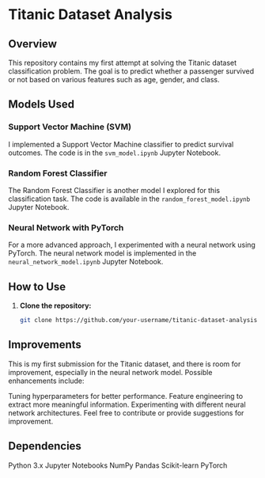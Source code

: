 # Titanic Dataset Analysis

## Overview

This repository contains my first attempt at solving the Titanic dataset classification problem. The goal is to predict whether a passenger survived or not based on various features such as age, gender, and class.

## Models Used

### Support Vector Machine (SVM)

I implemented a Support Vector Machine classifier to predict survival outcomes. The code is in the `svm_model.ipynb` Jupyter Notebook.

### Random Forest Classifier

The Random Forest Classifier is another model I explored for this classification task. The code is available in the `random_forest_model.ipynb` Jupyter Notebook.

### Neural Network with PyTorch

For a more advanced approach, I experimented with a neural network using PyTorch. The neural network model is implemented in the `neural_network_model.ipynb` Jupyter Notebook.

## How to Use

1. **Clone the repository:**

   ```bash
   git clone https://github.com/your-username/titanic-dataset-analysis.git

## Improvements
This is my first submission for the Titanic dataset, and there is room for improvement, especially in the neural network model. Possible enhancements include:

Tuning hyperparameters for better performance.
Feature engineering to extract more meaningful information.
Experimenting with different neural network architectures.
Feel free to contribute or provide suggestions for improvement.

## Dependencies
Python 3.x
Jupyter Notebooks
NumPy
Pandas
Scikit-learn
PyTorch
